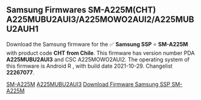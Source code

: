 <h2>Samsung Firmwares SM-A225M(CHT) A225MUBU2AUI3/A225MOWO2AUI2/A225MUBU2AUH1</h2>
Download the Samsung firmware for the ✅ <strong>Samsung SSP </strong> ⭐ <strong>SM-A225M</strong> with product code <strong>CHT</strong> <strong> from Chile</strong>. This firmware has version number PDA <strong>A225MUBU2AUI3</strong> and CSC A225MOWO2AUI2. The operating system of this firmware is Android R , with build date 2021-10-29. Changelist <strong>22267077</strong>.


[SM-A225M](https://samfirm.shop/samsung/model/SM-A225M)
[A225MUBU2AUI3](https://samfirm.shop/samsung/pda/A225MUBU2AUI3)
[Download Firmware Samsung SSP SM-A225M](https://samfirm.shop/samsung/firmware/469755)

